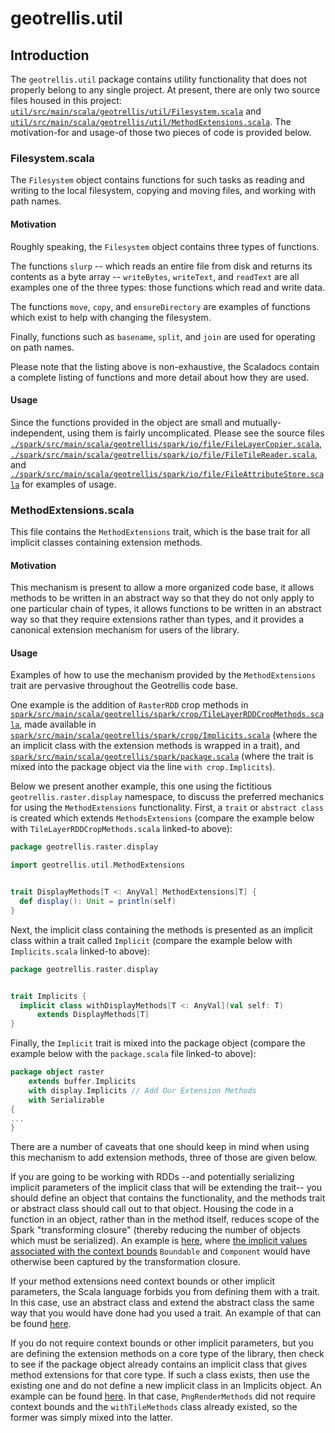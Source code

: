 # geotrellis.util

## Introduction ##

The `geotrellis.util` package contains utility functionality that does not properly belong to any single project.
At present, there are only two source files housed in this project:
[`util/src/main/scala/geotrellis/util/Filesystem.scala`](https://github.com/geotrellis/geotrellis/blob/master/util/src/main/scala/geotrellis/util/Filesystem.scala) and
[`util/src/main/scala/geotrellis/util/MethodExtensions.scala`](https://github.com/geotrellis/geotrellis/blob/master/util/src/main/scala/geotrellis/util/MethodExtensions.scala).
The motivation-for and usage-of those two pieces of code is provided below.

### Filesystem.scala ###

The `Filesystem` object contains functions for such tasks as
reading and writing to the local filesystem,
copying and moving files,
and working with path names.

#### Motivation ####

Roughly speaking, the `Filesystem` object contains three types of functions.

The functions `slurp`
-- which reads an entire file from disk and returns its contents as a byte array --
`writeBytes`, `writeText`, and `readText` are all examples one of the three types:
those functions which read and write data.

The functions `move`, `copy`, and `ensureDirectory`
are examples of functions which exist to help with changing the filesystem.

Finally, functions such as `basename`, `split`, and `join`
are used for operating on path names.

Please note that the listing above is non-exhaustive,
the Scaladocs contain a complete listing of functions and more detail about how they are used.

#### Usage ####

Since the functions provided in the object are small and mutually-independent,
using them is fairly uncomplicated.
Please see the source files
[`./spark/src/main/scala/geotrellis/spark/io/file/FileLayerCopier.scala`](https://github.com/geotrellis/geotrellis/blob/master/spark/src/main/scala/geotrellis/spark/io/file/FileLayerCopier.scala),
[`./spark/src/main/scala/geotrellis/spark/io/file/FileTileReader.scala`](https://github.com/geotrellis/geotrellis/blob/master/spark/src/main/scala/geotrellis/spark/io/file/FileTileReader.scala), and
[`./spark/src/main/scala/geotrellis/spark/io/file/FileAttributeStore.scala`](https://github.com/geotrellis/geotrellis/blob/master/spark/src/main/scala/geotrellis/spark/io/file/FileAttributeStore.scala)
for examples of usage.

### MethodExtensions.scala ###

This file contains the `MethodExtensions` trait,
which is the base trait for all implicit classes containing extension methods.

#### Motivation ####

This mechanism is present to allow a more organized code base,
it allows methods to be written in an abstract way so that they do not only apply to one particular chain of types,
it allows functions to be written in an abstract way so that they require extensions rather than types,
and it provides a canonical extension mechanism for users of the library.

#### Usage ####

Examples of how to use the mechanism provided by the `MethodExtensions` trait
are pervasive throughout the Geotrellis code base.

One example is the addition of `RasterRDD` crop methods in
[`spark/src/main/scala/geotrellis/spark/crop/TileLayerRDDCropMethods.scala`](https://github.com/geotrellis/geotrellis/blob/master/spark/src/main/scala/geotrellis/spark/crop/TileLayerRDDCropMethods.scala),
made available in [`spark/src/main/scala/geotrellis/spark/crop/Implicits.scala`](https://github.com/geotrellis/geotrellis/blob/master/spark/src/main/scala/geotrellis/spark/crop/Implicits.scala)
(where the an implicit class with the extension methods is wrapped in a trait),
and [`spark/src/main/scala/geotrellis/spark/package.scala`](https://github.com/geotrellis/geotrellis/blob/master/spark/src/main/scala/geotrellis/spark/package.scala)
(where the trait is mixed into the package object via the line `with crop.Implicits`).

Below we present another example, this one using the fictitious `geotrellis.raster.display` namespace,
to discuss the preferred mechanics for using the `MethodExtensions` functionality.
First, a `trait` or `abstract class` is created which extends `MethodsExtensions`
(compare the example below with `TileLayerRDDCropMethods.scala` linked-to above):
```scala
package geotrellis.raster.display

import geotrellis.util.MethodExtensions


trait DisplayMethods[T <: AnyVal] MethodExtensions[T] {
  def display(): Unit = println(self)
}
```

Next, the implicit class containing the methods is presented as an implicit class within a trait called `Implicit`
(compare the example below with `Implicits.scala` linked-to above):
```scala
package geotrellis.raster.display


trait Implicits {
  implicit class withDisplayMethods[T <: AnyVal](val self: T)
      extends DisplayMethods[T]
}
```

Finally, the `Implicit` trait is mixed into the package object
(compare the example below with the `package.scala` file linked-to above):
```scala
package object raster
    extends buffer.Implicits
    with display.Implicits // Add Our Extension Methods
    with Serializable
{
...
}
```

There are a number of caveats that one should keep in mind when using this mechanism to add extension methods, three of those are given below.

If you are going to be working with RDDs
--and potentially serializing implicit parameters of the implicit class that will be extending the trait--
you should define an object that contains the functionality, and the methods trait or abstract class should call out to that object.
Housing the code in a function in an object, rather than in the method itself,
reduces scope of the Spark "transforming closure" (thereby reducing the number of objects which must be serialized).
An example is [here](https://github.com/geotrellis/geotrellis/blob/48162b824df222afbd75c6495fa1e4bc00344fd9/spark/src/main/scala/geotrellis/spark/filter/TileLayerRDDFilterMethods.scala#L35),
where [the implicit values associated with the context bounds](http://docs.scala-lang.org/tutorials/FAQ/context-and-view-bounds.html)
`Boundable` and `Component` would have otherwise been captured by the transformation closure.

If your method extensions need context bounds or other implicit parameters, the Scala language forbids you from defining them with a trait.
In this case, use an abstract class and extend the abstract class the same way that you would have done had you used a trait.
An example of that can be found [here](https://github.com/geotrellis/geotrellis/blob/48162b824df222afbd75c6495fa1e4bc00344fd9/spark/src/main/scala/geotrellis/spark/stitch/StitchRDDMethods.scala#L38).

If you do not require context bounds or other implicit parameters,
but you are defining the extension methods on a core type of the library,
then check to see if the package object already contains an implicit class that gives method extensions for that core type.
If such a class exists, then use the existing one and do not define a new implicit class in an Implicits object.
An example can be found [here](https://github.com/geotrellis/geotrellis/blob/48162b824df222afbd75c6495fa1e4bc00344fd9/raster/src/main/scala/geotrellis/raster/package.scala#L70).
In that case, `PngRenderMethods` did not require context bounds and the `withTileMethods` class already existed,
so the former was simply mixed into the latter.
